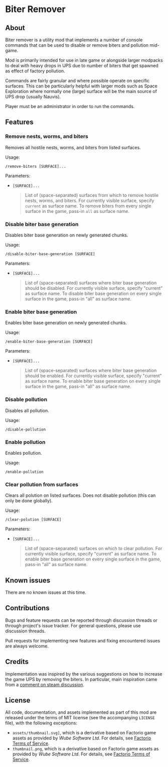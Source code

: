 Biter Remover
=============


About
-----

Biter remover is a utility mod that implements a number of console commands that can be used to disable or remove biters and pollution mid-game.

Mod is primarily intended for use in late game or alongside larger modpacks to deal with heavy drops in UPS due to number of biters that get spawned as effect of factory pollution.

Commands are fairly granular and where possible operate on specific surfaces. This can be particularly helpful with larger mods such as Space Exploration where normally one (large) surface will be the main source of UPS drop (usually Nauvis).

Player must be an administrator in order to run the commands.


Features
--------


### Remove nests, worms, and biters

Removes all hostile nests, worms, and biters from listed surfaces.

Usage:
```
/remove-biters [SURFACE]...
```

Parameters:

-   `[SURFACE]...`

    > List of (space-separated) surfaces from which to remove hostile nests, worms, and biters. For currently visible surface, specify `current` as surface name. To remove biters from every single surface in the game, pass-in `all` as surface name.


### Disable biter base generation

Disables biter base generation on newly generated chunks.

Usage:
```
/disable-biter-base-generation [SURFACE]
```

Parameters:

-   `[SURFACE]...`

    > List of (space-separated) surfaces where biter base generation should be disabled. For currently visible surface, specify "current" as surface name. To disable biter base generation on every single surface in the game, pass-in "all" as surface name.


### Enable biter base generation

Enables biter base generation on newly generated chunks.

Usage:
```
/enable-biter-base-generation [SURFACE]
```

Parameters:

-   `[SURFACE]...`

    > List of (space-separated) surfaces where biter base generation should be enabled. For currently visible surface, specify "current" as surface name. To enable biter base generation on every single surface in the game, pass-in "all" as surface name.


### Disable pollution

Disables all pollution.

Usage:
```
/disable-pollution
```


### Enable pollution

Enables pollution.

Usage:
```
/enable-pollution
```


### Clear pollution from surfaces

Clears all polution on listed surfaces. Does not disable pollution (this can only be done globally).

Usage:
```
/clear-polution [SURFACE]
```

Parameters:

-   `[SURFACE]...`
    > List of (space-separated) surfaces on which to clear pollution. For currently visible surface, specify "current" as surface name. To enable biter base generation on every single surface in the game, pass-in "all" as surface name.


Known issues
------------

There are no known issues at this time.


Contributions
-------------

Bugs and feature requests can be reported through discussion threads or through project's issue tracker. For general questions, please use discussion threads.

Pull requests for implementing new features and fixing encountered issues are always welcome.


Credits
-------

Implementation was inspired by the various suggestions on how to increase the game UPS by removing the biters. In particular, main inspiration came from a [comment on steam discussion](https://steamcommunity.com/app/427520/discussions/0/1636417404918725229/#c1636417404918817381).


License
-------

All code, documentation, and assets implemented as part of this mod are released under the terms of MIT license (see the accompanying `LICENSE` file), with the following exceptions:

-    `assets/thumbnail.svg]`, which is a derivative based on Factorio game assets as provided by *Wube Software Ltd*. For details, see [Factorio Terms of Service](https://www.factorio.com/terms-of-service).
-    `thumbnail.png`, which is a derivative based on Factorio game assets as provided by *Wube Software Ltd*. For details, see [Factorio Terms of Service](https://www.factorio.com/terms-of-service).

